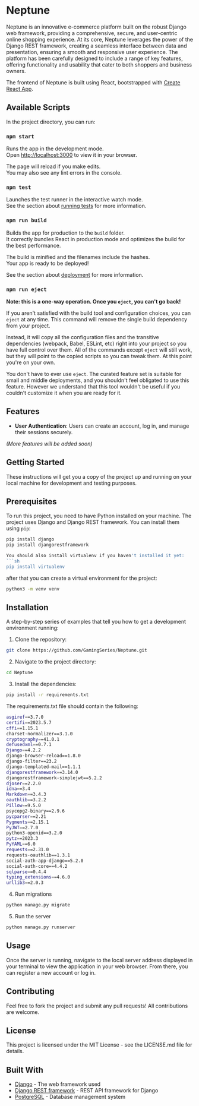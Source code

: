 # Neptune

Neptune is an innovative e-commerce platform built on the robust Django web framework, providing a comprehensive, secure, and user-centric online shopping experience. At its core, Neptune leverages the power of the Django REST framework, creating a seamless interface between data and presentation, ensuring a smooth and responsive user experience. The platform has been carefully designed to include a range of key features, offering functionality and usability that cater to both shoppers and business owners.

The frontend of Neptune is built using React, bootstrapped with [Create React App](https://github.com/facebook/create-react-app).

## Available Scripts

In the project directory, you can run:

### `npm start`

Runs the app in the development mode.\
Open [http://localhost:3000](http://localhost:3000) to view it in your browser.

The page will reload if you make edits.\
You may also see any lint errors in the console.

### `npm test`

Launches the test runner in the interactive watch mode.\
See the section about [running tests](https://facebook.github.io/create-react-app/docs/running-tests) for more information.

### `npm run build`

Builds the app for production to the `build` folder.\
It correctly bundles React in production mode and optimizes the build for the best performance.

The build is minified and the filenames include the hashes.\
Your app is ready to be deployed!

See the section about [deployment](https://facebook.github.io/create-react-app/docs/deployment) for more information.

### `npm run eject`

**Note: this is a one-way operation. Once you `eject`, you can't go back!**

If you aren't satisfied with the build tool and configuration choices, you can `eject` at any time. This command will remove the single build dependency from your project.

Instead, it will copy all the configuration files and the transitive dependencies (webpack, Babel, ESLint, etc) right into your project so you have full control over them. All of the commands except `eject` will still work, but they will point to the copied scripts so you can tweak them. At this point you're on your own.

You don't have to ever use `eject`. The curated feature set is suitable for small and middle deployments, and you shouldn't feel obligated to use this feature. However we understand that this tool wouldn't be useful if you couldn't customize it when you are ready for it.

## Features

- **User Authentication**: Users can create an account, log in, and manage their sessions securely.

_(More features will be added soon)_

## Getting Started

These instructions will get you a copy of the project up and running on your local machine for development and testing purposes.

## Prerequisites

To run this project, you need to have Python installed on your machine. The project uses Django and Django REST framework. You can install them using `pip`:

```sh
pip install django
pip install djangorestframework

You should also install virtualenv if you haven't installed it yet:
```sh
pip install virtualenv
```
after that you can create a virtual environment for the project:

```sh
python3 -m venv venv
```

## Installation

A step-by-step series of examples that tell you how to get a development environment running:

1. Clone the repository:

```sh
git clone https://github.com/GamingSeries/Neptune.git
```

2. Navigate to the project directory:

```sh
cd Neptune
```

3. Install the dependencies:

```sh
pip install -r requirements.txt
```

The requirements.txt file should contain the following:

```sh
asgiref==3.7.0
certifi==2023.5.7
cffi==1.15.1
charset-normalizer==3.1.0
cryptography==41.0.1
defusedxml==0.7.1
Django==4.2.2
django-browser-reload==1.8.0
django-filter==23.2
django-templated-mail==1.1.1
djangorestframework==3.14.0
djangorestframework-simplejwt==5.2.2
djoser==2.2.0
idna==3.4
Markdown==3.4.3
oauthlib==3.2.2
Pillow==9.5.0
psycopg2-binary==2.9.6
pycparser==2.21
Pygments==2.15.1
PyJWT==2.7.0
python3-openid==3.2.0
pytz==2023.3
PyYAML==6.0
requests==2.31.0
requests-oauthlib==1.3.1
social-auth-app-django==5.2.0
social-auth-core==4.4.2
sqlparse==0.4.4
typing_extensions==4.6.0
urllib3==2.0.3
```

4. Run migrations

```sh
python manage.py migrate
```

5. Run the server

```sh
python manage.py runserver
```

## Usage

Once the server is running, navigate to the local server address displayed in your terminal to view the application in your web browser. From there, you can register a new account or log in.

## Contributing

Feel free to fork the project and submit any pull requests! All contributions are welcome.

## License

This project is licensed under the MIT License - see the LICENSE.md file for details.

## Built With

- [Django](https://www.djangoproject.com/) - The web framework used
- [Django REST framework](https://www.django-rest-framework.org/) - REST API framework for Django
- [PostgreSQL](https://www.postgresql.org/) - Database management system
